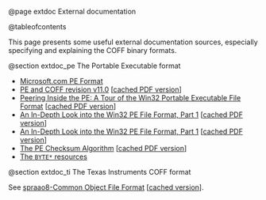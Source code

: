 @page extdoc External documentation

@tableofcontents

This page presents some useful external documentation sources, especially specifying and explaining the COFF binary formats.


@section extdoc_pe The Portable Executable format

  - [Microsoft.com PE Format](https://docs.microsoft.com/en-us/windows/win32/debug/pe-format)
  - [PE and COFF revision v11.0](https://bytepointer.com/download.php?name=pecoff_v11.docx) \[[cached PDF version](pecoff_v11.pdf)\]
  - [Peering Inside the PE: A Tour of the Win32 Portable Executable File Format](https://bytepointer.com/resources/pietrek_peering_inside_pe.htm) \[[cached PDF version](peering_inside_pe.pdf)\]
  - [An In-Depth Look into the Win32 PE File Format, Part 1](https://bytepointer.com/resources/pietrek_in_depth_look_into_pe_format_pt1.htm) \[[cached PDF version](pe_format_in_depth_look_part1.pdf)\]
  - [An In-Depth Look into the Win32 PE File Format, Part 1](https://bytepointer.com/resources/pietrek_in_depth_look_into_pe_format_pt2.htm) \[[cached PDF version](pe_format_in_depth_look_part2.pdf)\]
  - [The PE Checksum Algorithm](https://bytepointer.com/resources/microsoft_pe_checksum_algo_distilled.htm) \[[cached PDF version](pe_checksum_algorithm.pdf)\]
  - [The `BYTE*` resources](https://bytepointer.com/resources/index.htm)


@section extdoc_ti The Texas Instruments COFF format

See [spraao8-Common Object File Format](https://www.ti.com/lit/pdf/spraao8) \[[cached version](spraao8.pdf)\].
